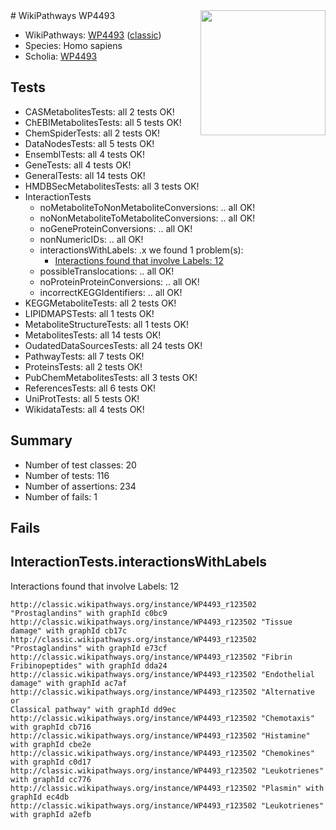 <img style="float: right; width: 200px" src="https://upload.wikimedia.org/wikipedia/commons/thumb/8/83/Wplogo_with_text_500.png/640px-Wplogo_with_text_500.png" />
# WikiPathways WP4493

* WikiPathways: [WP4493](https://wikipathways.org/pathways/WP4493) ([classic](https://classic.wikipathways.org/instance/WP4493))
* Species: Homo sapiens
* Scholia: [WP4493](https://scholia.toolforge.org/wikipathways/WP4493)
## Tests
* CASMetabolitesTests: all 2 tests OK!
* ChEBIMetabolitesTests: all 5 tests OK!
* ChemSpiderTests: all 2 tests OK!
* DataNodesTests: all 5 tests OK!
* EnsemblTests: all 4 tests OK!
* GeneTests: all 4 tests OK!
* GeneralTests: all 14 tests OK!
* HMDBSecMetabolitesTests: all 3 tests OK!
* InteractionTests
    * noMetaboliteToNonMetaboliteConversions: .. all OK!
    * noNonMetaboliteToMetaboliteConversions: .. all OK!
    * noGeneProteinConversions: .. all OK!
    * nonNumericIDs: .. all OK!
    * interactionsWithLabels: .x we found 1 problem(s):
        * [Interactions found that involve Labels: 12](#fe97a8ba)
    * possibleTranslocations: .. all OK!
    * noProteinProteinConversions: .. all OK!
    * incorrectKEGGIdentifiers: .. all OK!
* KEGGMetaboliteTests: all 2 tests OK!
* LIPIDMAPSTests: all 1 tests OK!
* MetaboliteStructureTests: all 1 tests OK!
* MetabolitesTests: all 14 tests OK!
* OudatedDataSourcesTests: all 24 tests OK!
* PathwayTests: all 7 tests OK!
* ProteinsTests: all 2 tests OK!
* PubChemMetabolitesTests: all 3 tests OK!
* ReferencesTests: all 6 tests OK!
* UniProtTests: all 5 tests OK!
* WikidataTests: all 4 tests OK!


## Summary

* Number of test classes: 20
* Number of tests: 116
* Number of assertions: 234
* Number of fails: 1

## Fails

<a name="fe97a8ba" />

## InteractionTests.interactionsWithLabels

Interactions found that involve Labels: 12
```
http://classic.wikipathways.org/instance/WP4493_r123502 "Prostaglandins" with graphId c0bc9
http://classic.wikipathways.org/instance/WP4493_r123502 "Tissue damage" with graphId cb17c
http://classic.wikipathways.org/instance/WP4493_r123502 "Prostaglandins" with graphId e73cf
http://classic.wikipathways.org/instance/WP4493_r123502 "Fibrin
Fribinopeptides" with graphId dda24
http://classic.wikipathways.org/instance/WP4493_r123502 "Endothelial damage" with graphId ac7af
http://classic.wikipathways.org/instance/WP4493_r123502 "Alternative or
Classical pathway" with graphId dd9ec
http://classic.wikipathways.org/instance/WP4493_r123502 "Chemotaxis" with graphId cb716
http://classic.wikipathways.org/instance/WP4493_r123502 "Histamine" with graphId cbe2e
http://classic.wikipathways.org/instance/WP4493_r123502 "Chemokines" with graphId c0d17
http://classic.wikipathways.org/instance/WP4493_r123502 "Leukotrienes" with graphId cc776
http://classic.wikipathways.org/instance/WP4493_r123502 "Plasmin" with graphId ec4db
http://classic.wikipathways.org/instance/WP4493_r123502 "Leukotrienes" with graphId a2efb
```

